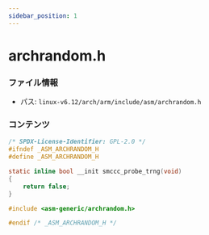 ```yaml
---
sidebar_position: 1
---
```

# archrandom.h

### ファイル情報

- パス: `linux-v6.12/arch/arm/include/asm/archrandom.h`

### コンテンツ

```h
/* SPDX-License-Identifier: GPL-2.0 */
#ifndef _ASM_ARCHRANDOM_H
#define _ASM_ARCHRANDOM_H

static inline bool __init smccc_probe_trng(void)
{
	return false;
}

#include <asm-generic/archrandom.h>

#endif /* _ASM_ARCHRANDOM_H */

```
